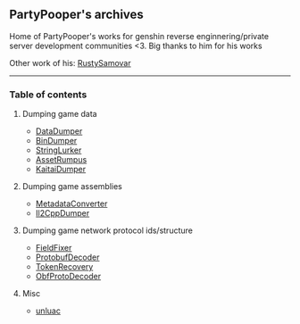 ## PartyPooper's archives

Home of PartyPooper's works for genshin reverse enginnering/private server development communities <3. Big thanks to him for his works

Other work of his: [RustySamovar](https://github.com/RustySamovar)

---

### Table of contents

1. Dumping game data
   - [DataDumper](https://github.com/partypooperarchive/DataDumper)
   - [BinDumper](https://github.com/partypooperarchive/BinDumper)
   - [StringLurker](https://github.com/partypooperarchive/StringLurker)
   - [AssetRumpus](https://github.com/partypooperarchive/AssetRumpus)
   - [KaitaiDumper](https://github.com/partypooperarchive/KaitaiDumper)

2. Dumping game assemblies
   - [MetadataConverter](https://github.com/partypooperarchive/MetadataConverter)
   - [Il2CppDumper](https://github.com/partypooperarchive/Il2CppDumper)

3. Dumping game network protocol ids/structure
   - [FieldFixer](https://github.com/partypooperarchive/FieldFixer)
   - [ProtobufDecoder](https://github.com/partypooperarchive/ProtobufDecoder)
   - [TokenRecovery](https://github.com/partypooperarchive/TokenRecovery)
   - [ObfProtoDecoder](https://github.com/partypooperarchive/ObfProtoDecoder)

4. Misc
   - [unluac](https://github.com/partypooperarchive/unluac)
